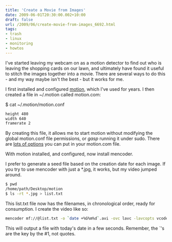 ```yaml
---
title: 'Create a Movie from Images'
date: 2009-06-01T20:30:00.002+10:00
draft: false
url: /2009/06/create-movie-from-images_6692.html
tags: 
- trash
- linux
- monitoring
- howtos
---
```


I've started leaving my webcam on as a motion detector to find out who is leaving the shopping cards on our lawn, and ultimately have found it useful to stitch the images together into a movie. There are several ways to do this - and my way maybe isn't the best - but it works for me.

  
  

I first installed and configured [motion](http://www.lavrsen.dk/twiki/bin/view/Motion/WebHome), which I've used for years. I then created a file in ~/.motion called motion.com:

$ cat ~/.motion/motion.conf

```bash
height 480
width 640
framerate 2

```  
  

By creating this file, it allows me to start motion without modifying the global motion.conf file permissions, or *gasp* running it under sudo. There are [lots of options](http://www.lavrsen.dk/foswiki/bin/view/Motion/ConfigFileOptions) you can put in your motion.com file.

With motion installed, and configured, now install mencoder.

I prefer to generate a seed file based on the creation date for each image. If you try to use mencoder with just a *.jpg, it works, but my video jumped around.

```bash
$ pwd
/home/path/Desktop/motion
$ ls -rt *.jpg > list.txt


```  
  

This list.txt file now has the filenames, in chronological order, ready for consumption. I create the video like so:

```bash
mencoder mf://@list.txt -o `date +%G%m%d`.avi -ovc lavc -lavcopts vcodec=mjpeg

```  
  

This will output a file with today's date in a few seconds. Remember, the \`'s are the key by the #1, not quotes.